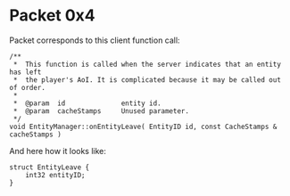 # Packet 0x4

Packet corresponds to this client function call:

```
/**
 *	This function is called when the server indicates that an entity has left
 *	the player's AoI. It is complicated because it may be called out of order.
 *
 *	@param	id				entity id.
 *	@param	cacheStamps		Unused parameter.
 */
void EntityManager::onEntityLeave( EntityID id, const CacheStamps & cacheStamps )
```

And here how it looks like:

```
struct EntityLeave {
    int32 entityID;
}
```

